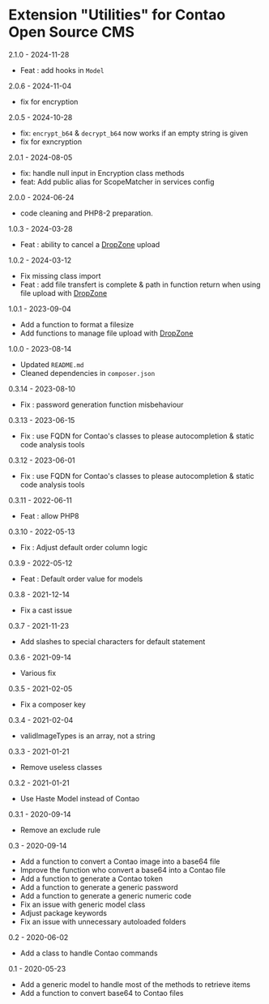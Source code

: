 Extension "Utilities" for Contao Open Source CMS
========

2.1.0 - 2024-11-28
- Feat : add hooks in `Model`

2.0.6 - 2024-11-04
- fix for encryption

2.0.5 - 2024-10-28
- fix: `encrypt_b64` & `decrypt_b64` now works if an empty string is given
- fix for exncryption

2.0.1 - 2024-08-05
- fix: handle null input in Encryption class methods
- feat: Add public alias for ScopeMatcher in services config

2.0.0 - 2024-06-24
- code cleaning and PHP8-2 preparation.

1.0.3 - 2024-03-28
- Feat : ability to cancel a [DropZone](https://www.dropzone.dev/) upload

1.0.2 - 2024-03-12
- Fix missing class import
- Feat : add file transfert is complete & path in function return when using file upload with [DropZone](https://www.dropzone.dev/)

1.0.1 - 2023-09-04
- Add a function to format a filesize
- Add functions to manage file upload with [DropZone](https://www.dropzone.dev/)

1.0.0 - 2023-08-14
- Updated `README.md`
- Cleaned dependencies in `composer.json`

0.3.14 - 2023-08-10
- Fix : password generation function misbehaviour

0.3.13 - 2023-06-15
- Fix : use FQDN for Contao's classes to please autocompletion & static code analysis tools

0.3.12 - 2023-06-01
- Fix : use FQDN for Contao's classes to please autocompletion & static code analysis tools

0.3.11 - 2022-06-11
- Feat : allow PHP8

0.3.10 - 2022-05-13
-  Fix : Adjust default order column logic

0.3.9 - 2022-05-12
-  Feat : Default order value for models

0.3.8 - 2021-12-14
- Fix a cast issue

0.3.7 - 2021-11-23
- Add slashes to special characters for default statement

0.3.6 - 2021-09-14
- Various fix

0.3.5 - 2021-02-05
-  Fix a composer key

0.3.4 - 2021-02-04
- validImageTypes is an array, not a string

0.3.3 - 2021-01-21
- Remove useless classes

0.3.2 - 2021-01-21
- Use Haste Model instead of Contao

0.3.1 - 2020-09-14
- Remove an exclude rule

0.3 - 2020-09-14
- Add a function to convert a Contao image into a base64 file
- Improve the function who convert a base64 into a Contao file
- Add a function to generate a Contao token
- Add a function to generate a generic password
- Add a function to generate a generic numeric code
- Fix an issue with generic model class
- Adjust package keywords
- Fix an issue with unnecessary autoloaded folders


0.2 - 2020-06-02
- Add a class to handle Contao commands

0.1 - 2020-05-23
- Add a generic model to handle most of the methods to retrieve items
- Add a function to convert base64 to Contao files